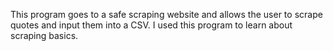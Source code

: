 This program goes to a safe scraping website and allows the user to scrape quotes and input them into a CSV. I used this program to learn about scraping basics.
